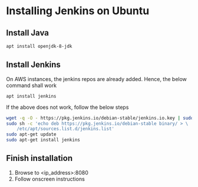 # Installing Jenkins on Ubuntu

## Install Java
````bash
apt install openjdk-8-jdk
````

## Install Jenkins
On AWS instances, the jenkins repos are already added. Hence, the below command shall work
````
apt install jenkins
````
If the above does not work, follow the below steps

````bash
wget -q -O - https://pkg.jenkins.io/debian-stable/jenkins.io.key | sudo apt-key add -
sudo sh -c 'echo deb https://pkg.jenkins.io/debian-stable binary/ > \
    /etc/apt/sources.list.d/jenkins.list'
sudo apt-get update
sudo apt-get install jenkins
````

## Finish installation
1. Browse to <ip_address>:8080
2. Follow onscreen instructions
